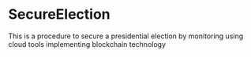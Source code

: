 # SecureElection
 This is a procedure to secure a presidential election by monitoring using cloud tools implementing blockchain technology
